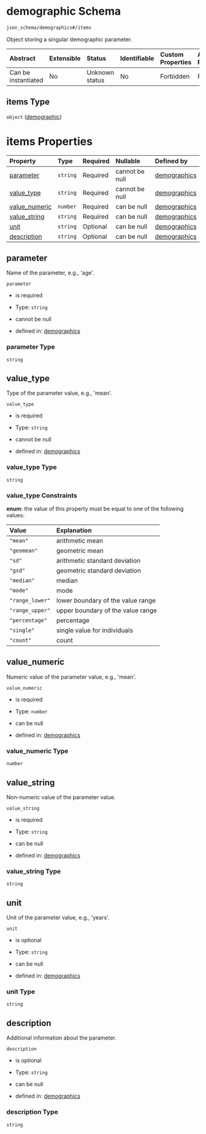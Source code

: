 # demographic Schema

```txt
json_schema/demographics#/items
```

Object storing a singular demographic parameter.

| Abstract            | Extensible | Status         | Identifiable | Custom Properties | Additional Properties | Access Restrictions | Defined In                                                                                                  |
| :------------------ | :--------- | :------------- | :----------- | :---------------- | :-------------------- | :------------------ | :---------------------------------------------------------------------------------------------------------- |
| Can be instantiated | No         | Unknown status | No           | Forbidden         | Forbidden             | none                | [demographics.schema.json\*](../../out/schemas/sub-schemas/demographics.schema.json "open original schema") |

## items Type

`object` ([demographic](demographics-demographic.md))

# items Properties

| Property                         | Type     | Required | Nullable       | Defined by                                                                                                                      |
| :------------------------------- | :------- | :------- | :------------- | :------------------------------------------------------------------------------------------------------------------------------ |
| [parameter](#parameter)          | `string` | Required | cannot be null | [demographics](demographics-demographic-properties-parameter.md "json_schema/demographics#/items/properties/parameter")         |
| [value\_type](#value_type)       | `string` | Required | cannot be null | [demographics](demographics-demographic-properties-value_type.md "json_schema/demographics#/items/properties/value_type")       |
| [value\_numeric](#value_numeric) | `number` | Required | can be null    | [demographics](demographics-demographic-properties-value_numeric.md "json_schema/demographics#/items/properties/value_numeric") |
| [value\_string](#value_string)   | `string` | Required | can be null    | [demographics](demographics-demographic-properties-value_string.md "json_schema/demographics#/items/properties/value_string")   |
| [unit](#unit)                    | `string` | Optional | can be null    | [demographics](demographics-demographic-properties-unit.md "json_schema/demographics#/items/properties/unit")                   |
| [description](#description)      | `string` | Optional | can be null    | [demographics](demographics-demographic-properties-description.md "json_schema/demographics#/items/properties/description")     |

## parameter

Name of the parameter, e.g., 'age'.

`parameter`

*   is required

*   Type: `string`

*   cannot be null

*   defined in: [demographics](demographics-demographic-properties-parameter.md "json_schema/demographics#/items/properties/parameter")

### parameter Type

`string`

## value\_type

Type of the parameter value, e.g., 'mean'.

`value_type`

*   is required

*   Type: `string`

*   cannot be null

*   defined in: [demographics](demographics-demographic-properties-value_type.md "json_schema/demographics#/items/properties/value_type")

### value\_type Type

`string`

### value\_type Constraints

**enum**: the value of this property must be equal to one of the following values:

| Value           | Explanation                       |
| :-------------- | :-------------------------------- |
| `"mean"`        | arithmetic mean                   |
| `"geomean"`     | geometric mean                    |
| `"sd"`          | arithmetic standard deviation     |
| `"gsd"`         | geometric standard deviation      |
| `"median"`      | median                            |
| `"mode"`        | mode                              |
| `"range_lower"` | lower boundary of the value range |
| `"range_upper"` | upper boundary of the value range |
| `"percentage"`  | percentage                        |
| `"single"`      | single value for individuals      |
| `"count"`       | count                             |

## value\_numeric

Numeric value of the parameter value, e.g., 'mean'.

`value_numeric`

*   is required

*   Type: `number`

*   can be null

*   defined in: [demographics](demographics-demographic-properties-value_numeric.md "json_schema/demographics#/items/properties/value_numeric")

### value\_numeric Type

`number`

## value\_string

Non-numeric value of the parameter value.

`value_string`

*   is required

*   Type: `string`

*   can be null

*   defined in: [demographics](demographics-demographic-properties-value_string.md "json_schema/demographics#/items/properties/value_string")

### value\_string Type

`string`

## unit

Unit of the parameter value, e.g., 'years'.

`unit`

*   is optional

*   Type: `string`

*   can be null

*   defined in: [demographics](demographics-demographic-properties-unit.md "json_schema/demographics#/items/properties/unit")

### unit Type

`string`

## description

Additional information about the parameter.

`description`

*   is optional

*   Type: `string`

*   can be null

*   defined in: [demographics](demographics-demographic-properties-description.md "json_schema/demographics#/items/properties/description")

### description Type

`string`
